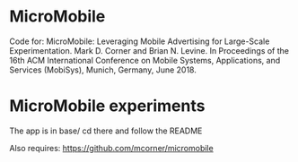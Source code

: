 # MicroMobile

Code for: MicroMobile: Leveraging Mobile Advertising for Large-Scale Experimentation.  Mark D. Corner and Brian N. Levine. In Proceedings of the 16th ACM International Conference on Mobile Systems, Applications, and Services (MobiSys), Munich, Germany, June 2018.

# MicroMobile experiments

The app is in base/  cd there and follow the README

Also requires: https://github.com/mcorner/micromobile

